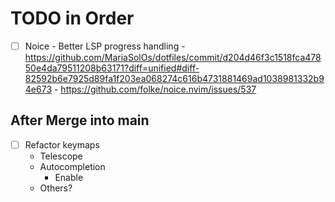 # TODO in Order
- [ ] Noice
      - Better LSP progress handling
      - https://github.com/MariaSolOs/dotfiles/commit/d204d46f3c1518fca47850e4da79511208b63171?diff=unified#diff-82592b6e7925d89fa1f203ea068274c616b4731881469ad1038981332b94e673
      - https://github.com/folke/noice.nvim/issues/537

## After Merge into main
- [ ] Refactor keymaps
     - Telescope
     - Autocompletion
        - Enable <TAB>
    - Others? 
